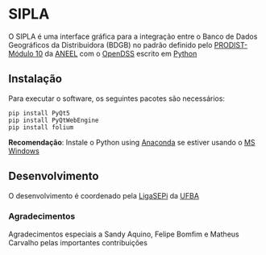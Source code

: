 # SIPLA
O SIPLA é uma interface gráfica para a integração entre o Banco de Dados Geográficos da Distribuidora (BDGB) no padrão definido pelo [PRODIST- Módulo 10](https://www.aneel.gov.br/modulo-10) da [ANEEL](https://www.aneel.gov.br) com o [OpenDSS](http://smartgrid.epri.com/SimulationTool.aspx) escrito em [Python](https://www.python.org)


## Instalação
Para executar o software, os seguintes pacotes são necessários:

```
pip install PyQt5
pip install PyQtWebEngine
pip install folium
```

**Recomendação**: Instale o Python using [Anaconda](https://www.anaconda.com) se estiver usando o [MS Windows](https://www.microsoft.com/windows/)

## Desenvolvimento 
O desenvolvimento é coordenado pela [LigaSEPi](https://www.ligasep.eng.ufba.br/) da [UFBA](https://www.ufba.br/)

### Agradecimentos
Agradecimentos especiais a Sandy Aquino, Felipe Bomfim e Matheus Carvalho pelas importantes contribuições
